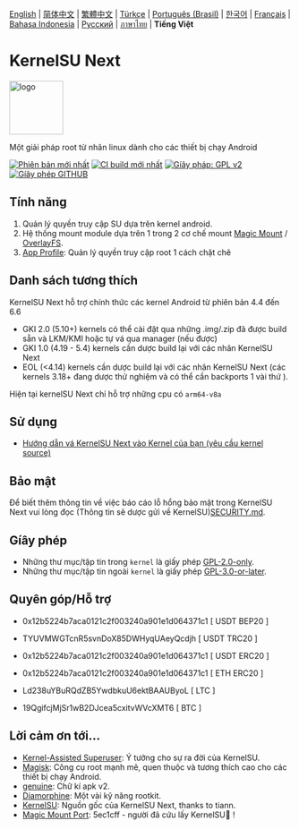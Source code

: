 [English](README.md) | [简体中文](README_CN.md) | [繁體中文](README_TW.md) | [Türkçe](README_TR.md) | [Português (Brasil)](README_PT-BR.md) | [한국어](README_KO.md) | [Français](README_FR.md) | [Bahasa Indonesia](README_ID.md) | [Русский](README_RU.md) | [ภาษาไทย](README_TH.md) | **Tiếng Việt**

# KernelSU Next

<img src="/assets/kernelsu_next.png" style="width: 96px;" alt="logo">

Một giải pháp root từ nhân linux dành cho các thiết bị chạy Android

[![Phiên bản mới nhất](https://img.shields.io/github/v/release/KernelSU-Next/KernelSU-Next?label=Release&logo=github)](https://github.com/KernelSU-Next/KernelSU-Next/releases/latest)
[![CI build mới nhất](https://img.shields.io/badge/Nightly%20Release-gray?logo=hackthebox&logoColor=fff)](https://nightly.link/KernelSU-Next/KernelSU-Next/workflows/build-manager-ci/next/Manager)
[![Gíây pháp: GPL v2](https://img.shields.io/badge/License-GPL%20v2-orange.svg?logo=gnu)](https://www.gnu.org/licenses/old-licenses/gpl-2.0.en.html)
[![Gíây phép GITHUB](https://img.shields.io/github/license/KernelSU-Next/KernelSU-Next?logo=gnu)](/LICENSE)

## Tính năng

1. Quản lý quyền truy cập SU dựa trên kernel android.
2. Hệ thống mount module dựa trên 1 trong 2 cơ chế mount [Magic Mount](https://topjohnwu.github.io/Magisk/details.html#magic-mount) / [OverlayFS](https://en.wikipedia.org/wiki/OverlayFS).
3. [App Profile](https://kernelsu.org/guide/app-profile.html): Quản lý quyền truy cập root 1 cách chặt chẽ

## Danh sách tương thích

KernelSU Next hỗ trợ chính thức các kernel Android từ phiên bản 4.4 đến 6.6
 - GKI 2.0 (5.10+) kernels có thể cài đặt qua những .img/.zip đã được build sẵn và LKM/KMI hoặc tự vá qua manager (nếu được)
 - GKI 1.0 (4.19 - 5.4) kernels cần dược build lại với các nhân KernelSU Next
 - EOL (<4.14) kernels cần dược build lại với các nhân KernelSU Next (các kernels 3.18+ đang dược thử nghiệm và có thể cần backports 1 vài thứ ).

Hiện tại kernelSU Next chỉ hỗ trợ những cpu có `arm64-v8a` 

## Sử dụng

- [Hướng dẫn vá KernelSU Next vào Kernel của bạn (yêu cầu kernel source)](https://KernelSU-Next.github.io/KernelSU-Next/)

## Bảo mật

Để biết thêm thông tin về việc báo cáo lỗ hổng bảo mật trong KernelSU Next vui lòng đọc (Thông tin sẽ dược gửi về KernelSU)[SECURITY.md](/SECURITY.md).

## Gíây phép

- Những thư mục/tập tin trong `kernel` là giấy phép [GPL-2.0-only](https://www.gnu.org/licenses/old-licenses/gpl-2.0.en.html).
- Những thư mục/tập tin ngoài `kernel` là giấy phép [GPL-3.0-or-later](https://www.gnu.org/licenses/gpl-3.0.html).

## Quyên góp/Hỗ trợ

- 0x12b5224b7aca0121c2f003240a901e1d064371c1 [ USDT BEP20 ]

- TYUVMWGTcnR5svnDoX85DWHyqUAeyQcdjh [ USDT TRC20 ]

- 0x12b5224b7aca0121c2f003240a901e1d064371c1 [ USDT ERC20 ]

- 0x12b5224b7aca0121c2f003240a901e1d064371c1 [ ETH ERC20 ]

- Ld238uYBuRQdZB5YwdbkuU6ektBAAUByoL [ LTC ]

- 19QgifcjMjSr1wB2DJcea5cxitvWVcXMT6 [ BTC ]

## Lời cảm ơn tới...

- [Kernel-Assisted Superuser](https://git.zx2c4.com/kernel-assisted-superuser/about/): Ý tưởng cho sự ra đời của KernelSU.
- [Magisk](https://github.com/topjohnwu/Magisk): Công cụ root mạnh mẽ, quen thuộc và tương thích cao cho các thiết bị chạy Android.
- [genuine](https://github.com/brevent/genuine/): Chữ kí apk v2.
- [Diamorphine](https://github.com/m0nad/Diamorphine): Một vài kỹ năng rootkit.
- [KernelSU](https://github.com/tiann/KernelSU): Nguồn gốc của KernelSU Next, thanks to tiann.
- [Magic Mount Port](https://github.com/5ec1cff/KernelSU/blob/main/userspace/ksud/src/magic_mount.rs): 5ec1cff - người đã cứu lấy KernelSU💜 !
